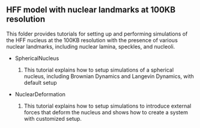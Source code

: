 ## HFF model with nuclear landmarks at 100KB resolution

This folder provides tutorials for setting up and performing simulations of the HFF nucleus at the 100KB resolution with the presence of various nuclear landmarks, including nuclear lamina, speckles, and nucleoli.

- SphericalNucleus
    1. This tutorial explains how to setup simulations of a spherical nucleus, including Brownian Dynamics and Langevin Dynamics, with default setup

- NuclearDeformation
    1. This tutorial explains how to setup simulations to introduce external forces that deform the nucleus and shows how to create a system with customized setup.

